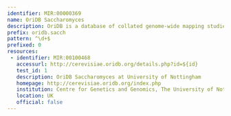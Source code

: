 ```yaml
---
identifier: MIR:00000369
name: OriDB Saccharomyces
description: OriDB is a database of collated genome-wide mapping studies of confirmed and predicted replication origin sites in Saccharomyces cerevisiae and the fission yeast Schizosaccharomyces pombe. This collection references Saccharomyces cerevisiae.
prefix: oridb.sacch
pattern: ^\d+$
prefixed: 0
resources:
 - identifier: MIR:00100468
   accessurl: http://cerevisiae.oridb.org/details.php?id=${id}
   test_id: 1
   description: OriDB Saccharomyces at University of Nottingham
   homepage: http://cerevisiae.oridb.org/index.php
   institution: Centre for Genetics and Genomics, The University of Nottingham, Queen's Medical Centre, Nottingham
   location: UK
   official: false
---
```

